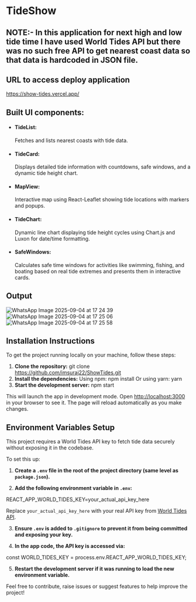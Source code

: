 # TideShow



## NOTE:- In this application for next high and low tide time I have used World Tides API but there was no such free API to get nearest coast data so that data is hardcoded in JSON file.

## URL to access deploy application
https://show-tides.vercel.app/

## Built UI components:

- <h4>TideList:</h4> Fetches and lists nearest coasts with tide data.

- <h4>TideCard:</h4> Displays detailed tide information with countdowns, safe windows, and a dynamic tide height chart.

- <h4>MapView:</h4> Interactive map using React-Leaflet showing tide locations with markers and popups.

- <h4>TideChart:</h4> Dynamic line chart displaying tide height cycles using Chart.js and Luxon for date/time formatting.

- <h4>SafeWindows:</h4> Calculates safe time windows for activities like swimming, fishing, and boating based on real tide extremes and presents them in interactive cards.

## Output
![WhatsApp Image 2025-09-04 at 17 24 39](https://github.com/user-attachments/assets/70aad0d5-4b6c-4b53-afe4-9ba09e33ee94)
![WhatsApp Image 2025-09-04 at 17 25 06](https://github.com/user-attachments/assets/d645d8cc-ded6-437f-9b17-b285df65c717)
![WhatsApp Image 2025-09-04 at 17 25 58](https://github.com/user-attachments/assets/bb86f4cf-22d7-4e6b-9445-4dc1ede8a014)

## Installation Instructions

To get the project running locally on your machine, follow these steps:

1. **Clone the repository:**
   git clone https://github.com/imsuraj22/ShowTides.git
2. **Install the dependencies:**
   Using npm:
   npm install
   Or using yarn:
   yarn
3. **Start the development server:**
   npm start
   
This will launch the app in development mode. Open [http://localhost:3000](http://localhost:3000) in your browser to see it. The page will reload automatically as you make changes.

## Environment Variables Setup

This project requires a World Tides API key to fetch tide data securely without exposing it in the codebase.

To set this up:

1. **Create a `.env` file in the root of the project directory (same level as `package.json`).**

2. **Add the following environment variable in `.env`:**

REACT_APP_WORLD_TIDES_KEY=your_actual_api_key_here

Replace `your_actual_api_key_here` with your real API key from [World Tides API](https://www.worldtides.info/).

3. **Ensure `.env` is added to `.gitignore` to prevent it from being committed and exposing your key.**

4. **In the app code, the API key is accessed via:**

const WORLD_TIDES_KEY = process.env.REACT_APP_WORLD_TIDES_KEY;

5. **Restart the development server if it was running to load the new environment variable.**

Feel free to contribute, raise issues or suggest features to help improve the project!



